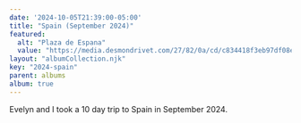 ```yaml
---
date: '2024-10-05T21:39:00-05:00'
title: "Spain (September 2024)"
featured:
  alt: "Plaza de Espana"
  value: "https://media.desmondrivet.com/27/82/0a/cd/c834418f3eb97df08ead1fc9ee4839e43218bef19c42c728aab27fde.jpg"
layout: "albumCollection.njk" 
key: "2024-spain"
parent: albums
album: true
---
```


Evelyn and I took a 10 day trip to Spain in September 2024.

